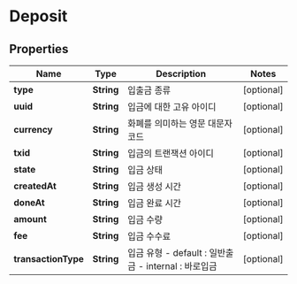
# Deposit

## Properties
Name | Type | Description | Notes
------------ | ------------- | ------------- | -------------
**type** | **String** | 입출금 종류 |  [optional]
**uuid** | **String** | 입금에 대한 고유 아이디 |  [optional]
**currency** | **String** | 화폐를 의미하는 영문 대문자 코드 |  [optional]
**txid** | **String** | 입금의 트랜잭션 아이디 |  [optional]
**state** | **String** | 입금 상태 |  [optional]
**createdAt** | **String** | 입금 생성 시간 |  [optional]
**doneAt** | **String** | 입금 완료 시간 |  [optional]
**amount** | **String** | 입금 수량 |  [optional]
**fee** | **String** | 입금 수수료 |  [optional]
**transactionType** | **String** | 입금 유형 - default : 일반출금 - internal : 바로입금  |  [optional]



